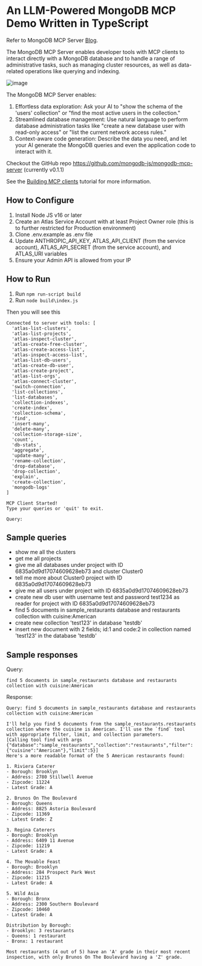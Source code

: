# An LLM-Powered MongoDB MCP Demo Written in TypeScript

Refer to MongoDB MCP Server [Blog](https://www.mongodb.com/blog/post/announcing-mongodb-mcp-server).

The MongoDB MCP Server enables developer tools with MCP clients to interact directly with a MongoDB database and to handle a range of administrative tasks, such as managing cluster resources, as well as data-related operations like querying and indexing.

![image](https://github.com/user-attachments/assets/6bf1f29b-66cc-41f1-975a-a05c6eb161cc)

The MongoDB MCP Server enables:
1. Effortless data exploration: Ask your AI to "show the schema of the 'users' collection" or "find the most active users in the collection."
2. Streamlined database management: Use natural language to perform database administration tasks like "create a new database user with read-only access" or "list the current network access rules."
3. Context-aware code generation: Describe the data you need, and let your AI generate the MongoDB queries and even the application code to interact with it.

Checkout the GitHub repo https://github.com/mongodb-js/mongodb-mcp-server (currently v0.1.1)

See the [Building MCP clients](https://modelcontextprotocol.io/tutorials/building-a-client) tutorial for more information.

## How to Configure
1. Install Node JS v16 or later
2. Create an Atlas Service Account with at least Project Owner role (this is to further restricted for Production environment)
3. Clone .env.example as .env file
4. Update ANTHROPIC_API_KEY, ATLAS_API_CLIENT (from the service account), ATLAS_API_SECRET (from the service account), and ATLAS_URI variables
5. Ensure your Admin API is allowed from your IP

## How to Run
1. Run ```npm run-script build```
2. Run ```node build\index.js```

Then you will see this 
```
Connected to server with tools: [
  'atlas-list-clusters',
  'atlas-list-projects',
  'atlas-inspect-cluster',
  'atlas-create-free-cluster',
  'atlas-create-access-list',
  'atlas-inspect-access-list',
  'atlas-list-db-users',
  'atlas-create-db-user',
  'atlas-create-project',
  'atlas-list-orgs',
  'atlas-connect-cluster',
  'switch-connection',
  'list-collections',
  'list-databases',
  'collection-indexes',
  'create-index',
  'collection-schema',
  'find',
  'insert-many',
  'delete-many',
  'collection-storage-size',
  'count',
  'db-stats',
  'aggregate',
  'update-many',
  'rename-collection',
  'drop-database',
  'drop-collection',
  'explain',
  'create-collection',
  'mongodb-logs'
]

MCP Client Started!
Type your queries or 'quit' to exit.

Query:
```

## Sample queries

* show me all the clusters
* get me all projects
* give me all databases under project with ID 6835a0d9d17074609628eb73 and cluster Cluster0
* tell me more about Cluster0 project with ID 6835a0d9d17074609628eb73
* give me all users under project with ID 6835a0d9d17074609628eb73
* create new db user with username test and password test1234 as reader for project with ID 6835a0d9d17074609628eb73
* find 5 documents in sample_restaurants database and restaurants collection with cuisine:American
* create new collection 'test123' in database 'testdb'
* insert new document with 2 fields; id:1 and code:2 in collection named 'test123' in the database 'testdb'

## Sample responses

Query: 
```
find 5 documents in sample_restaurants database and restaurants collection with cuisine:American
```

Response:
```
Query: find 5 documents in sample_restaurants database and restaurants collection with cuisine:American

I'll help you find 5 documents from the sample_restaurants.restaurants collection where the cuisine is American. I'll use the `find` tool with appropriate filter, limit, and collection parameters.
[Calling tool find with args {"database":"sample_restaurants","collection":"restaurants","filter":{"cuisine":"American"},"limit":5}]
Here's a more readable format of the 5 American restaurants found:

1. Riviera Caterer
- Borough: Brooklyn
- Address: 2780 Stillwell Avenue
- Zipcode: 11224
- Latest Grade: A

2. Brunos On The Boulevard
- Borough: Queens
- Address: 8825 Astoria Boulevard
- Zipcode: 11369
- Latest Grade: Z

3. Regina Caterers
- Borough: Brooklyn
- Address: 6409 11 Avenue
- Zipcode: 11219
- Latest Grade: A

4. The Movable Feast
- Borough: Brooklyn
- Address: 284 Prospect Park West
- Zipcode: 11215
- Latest Grade: A

5. Wild Asia
- Borough: Bronx
- Address: 2300 Southern Boulevard
- Zipcode: 10460
- Latest Grade: A

Distribution by Borough:
- Brooklyn: 3 restaurants
- Queens: 1 restaurant
- Bronx: 1 restaurant

Most restaurants (4 out of 5) have an 'A' grade in their most recent inspection, with only Brunos On The Boulevard having a 'Z' grade.
```
